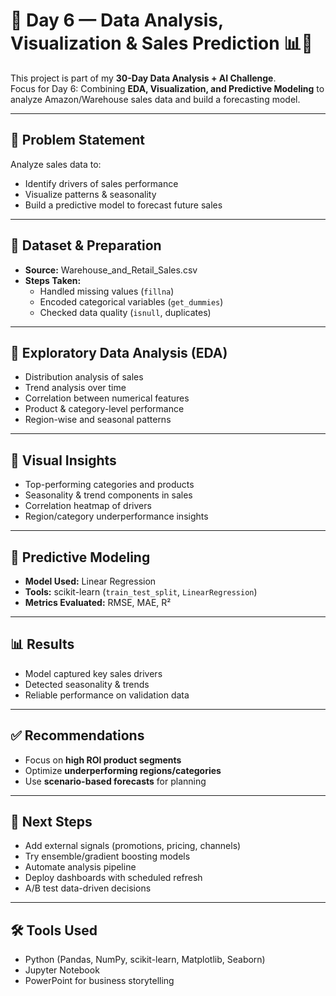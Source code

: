 # 🚀 Day 6 — Data Analysis, Visualization & Sales Prediction 📊🤖  

This project is part of my **30-Day Data Analysis + AI Challenge**.  
Focus for Day 6: Combining **EDA, Visualization, and Predictive Modeling** to analyze Amazon/Warehouse sales data and build a forecasting model.  

---

## 📌 Problem Statement
Analyze sales data to:  
- Identify drivers of sales performance  
- Visualize patterns & seasonality  
- Build a predictive model to forecast future sales  

---

## 🔹 Dataset & Preparation
- **Source:** Warehouse_and_Retail_Sales.csv  
- **Steps Taken:**  
  - Handled missing values (`fillna`)  
  - Encoded categorical variables (`get_dummies`)  
  - Checked data quality (`isnull`, duplicates)  

---

## 🔹 Exploratory Data Analysis (EDA)
- Distribution analysis of sales  
- Trend analysis over time  
- Correlation between numerical features  
- Product & category-level performance  
- Region-wise and seasonal patterns  

---

## 🔹 Visual Insights
- Top-performing categories and products  
- Seasonality & trend components in sales  
- Correlation heatmap of drivers  
- Region/category underperformance insights  

---

## 🔹 Predictive Modeling
- **Model Used:** Linear Regression  
- **Tools:** scikit-learn (`train_test_split`, `LinearRegression`)  
- **Metrics Evaluated:** RMSE, MAE, R²  

---

## 📊 Results
- Model captured key sales drivers  
- Detected seasonality & trends  
- Reliable performance on validation data  

---

## ✅ Recommendations
- Focus on **high ROI product segments**  
- Optimize **underperforming regions/categories**  
- Use **scenario-based forecasts** for planning  

---

## 🔮 Next Steps
- Add external signals (promotions, pricing, channels)  
- Try ensemble/gradient boosting models  
- Automate analysis pipeline  
- Deploy dashboards with scheduled refresh  
- A/B test data-driven decisions  

---

## 🛠️ Tools Used
- Python (Pandas, NumPy, scikit-learn, Matplotlib, Seaborn)  
- Jupyter Notebook  
- PowerPoint for business storytelling
